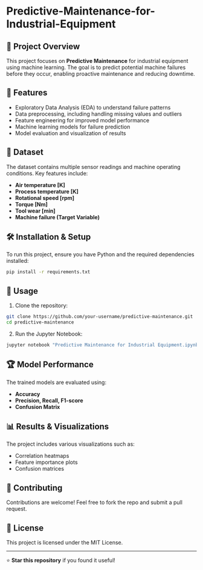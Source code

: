 # Predictive-Maintenance-for-Industrial-Equipment

## 📌 Project Overview
This project focuses on **Predictive Maintenance** for industrial equipment using machine learning. The goal is to predict potential machine failures before they occur, enabling proactive maintenance and reducing downtime.

## 🚀 Features
- Exploratory Data Analysis (EDA) to understand failure patterns
- Data preprocessing, including handling missing values and outliers
- Feature engineering for improved model performance
- Machine learning models for failure prediction
- Model evaluation and visualization of results

## 📂 Dataset
The dataset contains multiple sensor readings and machine operating conditions. Key features include:
- **Air temperature [K]**
- **Process temperature [K]**
- **Rotational speed [rpm]**
- **Torque [Nm]**
- **Tool wear [min]**
- **Machine failure (Target Variable)**

## 🛠️ Installation & Setup
To run this project, ensure you have Python and the required dependencies installed:

```bash
pip install -r requirements.txt
```

## 📜 Usage
1. Clone the repository:
```bash
git clone https://github.com/your-username/predictive-maintenance.git
cd predictive-maintenance
```
2. Run the Jupyter Notebook:
```bash
jupyter notebook "Predictive Maintenance for Industrial Equipment.ipynb"
```

## 🏆 Model Performance
The trained models are evaluated using:
- **Accuracy**
- **Precision, Recall, F1-score**
- **Confusion Matrix**

## 📊 Results & Visualizations
The project includes various visualizations such as:
- Correlation heatmaps
- Feature importance plots
- Confusion matrices

## 🤝 Contributing
Contributions are welcome! Feel free to fork the repo and submit a pull request.

## 📄 License
This project is licensed under the MIT License.

---

⭐ **Star this repository** if you found it useful!

